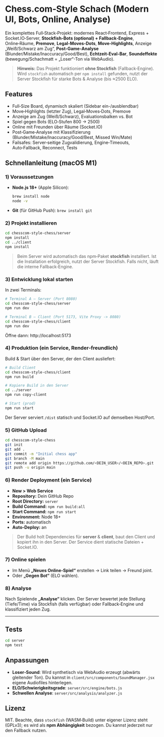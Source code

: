 # Chess.com‑Style Schach (Modern UI, Bots, Online, Analyse)

Ein komplettes Full‑Stack‑Projekt: modernes React‑Frontend, Express + Socket.IO‑Server, **Stockfish‑Bots (optional) + Fallback‑Engine**, Online‑Räume, **Premove**, **Legal‑Moves‑Dots**, **Move‑Highlights**, Anzeige „Weiß/Schwarz am Zug“, **Post‑Game‑Analyse** (Blunder/Mistake/Inaccuracy/Good/Best), **Echtzeit‑Eval‑Bar**, **Soundeffekte** (bewegung/Schachmatt = „Loser“-Ton via WebAudio).

> **Hinweis:** Das Projekt funktioniert **ohne Stockfish** (Fallback‑Engine). Wird `stockfish` automatisch per `npm install` gefunden, nutzt der Server Stockfish für starke Bots & Analyse (bis ≈2500 ELO).

## Features
- Full‑Size Board, dynamisch skaliert (Sidebar ein-/ausblendbar)
- Move‑Highlights (letzter Zug), Legal‑Moves‑Dots, Premove
- Anzeige am Zug (Weiß/Schwarz), Evaluationsbalken vs. Bot
- Spiel gegen Bots (ELO‑Stufen 800 → 2500)
- Online mit Freunden über Räume (Socket.IO)
- Post‑Game‑Analyse mit Klassifizierung (Blunder/Mistake/Inaccuracy/Good/Best, Missed Win/Mate)
- Failsafes: Server‑seitige Zugvalidierung, Engine‑Timeouts, Auto‑Fallback, Reconnect, Tests

## Schnellanleitung (macOS M1)

### 1) Voraussetzungen
- **Node.js 18+** (Apple Silicon):  
  ```bash
  brew install node
  node -v
  ```
- **Git** (für GitHub Push): `brew install git`

### 2) Projekt installieren
```bash
cd chesscom-style-chess/server
npm install
cd ../client
npm install
```

> Beim Server wird automatisch das npm‑Paket **stockfish** installiert. Ist die Installation erfolgreich, nutzt der Server Stockfish. Falls nicht, läuft die interne Fallback‑Engine.

### 3) Entwicklung lokal starten
In zwei Terminals:
```bash
# Terminal A – Server (Port 8080)
cd chesscom-style-chess/server
npm run dev

# Terminal B – Client (Port 5173, Vite Proxy -> 8080)
cd chesscom-style-chess/client
npm run dev
```
Öffne dann: http://localhost:5173

### 4) Produktion (ein Service, Render‑freundlich)
Build & Start über den Server, der den Client ausliefert:
```bash
# Build Client
cd chesscom-style-chess/client
npm run build

# Kopiere Build in den Server
cd ../server
npm run copy-client

# Start (prod)
npm run start
```
Der Server serviert `/dist` statisch und Socket.IO auf demselben Host/Port.

### 5) GitHub Upload
```bash
cd chesscom-style-chess
git init
git add .
git commit -m "Initial chess app"
git branch -M main
git remote add origin https://github.com/<DEIN_USER>/<DEIN_REPO>.git
git push -u origin main
```

### 6) Render Deployment (ein Service)
- **New > Web Service**
- **Repository:** Dein GitHub Repo
- **Root Directory:** `server`
- **Build Command:** `npm run build:all`
- **Start Command:** `npm run start`
- **Environment:** Node 18+
- **Ports:** automatisch
- **Auto‑Deploy:** an

> Der Build holt Dependencies für **server** & **client**, baut den Client und kopiert ihn in den Server. Der Service dient statische Dateien + Socket.IO.

### 7) Online spielen
- Im Menü **„Neues Online‑Spiel“** erstellen → Link teilen → Freund joint.  
- Oder **„Gegen Bot“** (ELO wählen).

### 8) Analyse
Nach Spielende **„Analyse“** klicken. Der Server bewertet jede Stellung (Tiefe/Time) via Stockfish (falls verfügbar) oder Fallback‑Engine und klassifiziert jeden Zug.

---

## Tests
```bash
cd server
npm test
```

## Anpassungen
- **Loser‑Sound**: Wird synthetisch via WebAudio erzeugt (abwärts gleitender Ton). Du kannst in `client/src/components/SoundManager.jsx` eigene Audiofiles hinterlegen.
- **ELO/Schwierigkeitsgrade**: `server/src/engine/bots.js`
- **Schwellen Analyse**: `server/src/analysis/analyzer.js`

## Lizenz
MIT. Beachte, dass `stockfish` (WASM‑Build) unter eigener Lizenz steht (GPLv3); es wird als **npm Abhängigkeit** bezogen. Du kannst jederzeit nur den Fallback nutzen.

